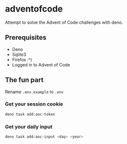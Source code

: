 # adventofcode

Attempt to solve the Advent of Code challenges with deno.

## Prerequisites

- Deno
- Sqlite3
- Firefox :^)
- Logged in to Advent of Code

## The fun part

Rename `.env.example` to `.env`

### Get your session cookie

```bash
deno task add:aoc-token
```

### Get your daily input

```bash
deno task add:aoc-input <day> <year>
```
